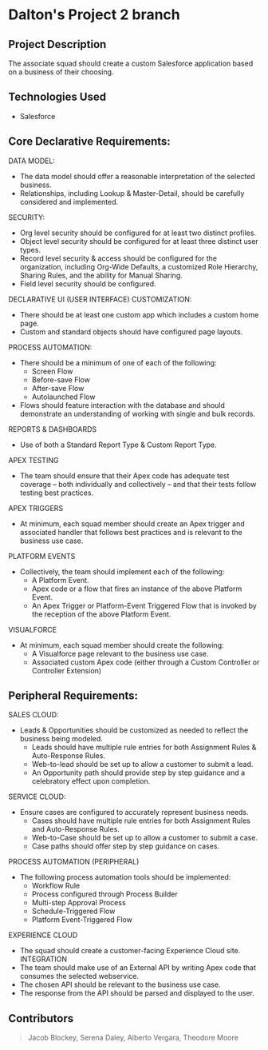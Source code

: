 # Dalton's Project 2 branch

## Project Description

The associate squad should create a custom Salesforce application based on a 
business of their choosing.

## Technologies Used

* Salesforce

## Core Declarative Requirements:
DATA MODEL:
* The data model should offer a reasonable interpretation of the selected 
business. 
* Relationships, including Lookup & Master-Detail, should be carefully considered 
and implemented.

SECURITY:
* Org level security should be configured for at least two distinct profiles.
* Object level security should be configured for at least three distinct user types.
* Record level security & access should be configured for the organization, 
including Org-Wide Defaults, a customized Role Hierarchy, Sharing Rules, and the 
ability for Manual Sharing.
* Field level security should be configured.

DECLARATIVE UI (USER INTERFACE) CUSTOMIZATION:
* There should be at least one custom app which includes a custom home page.
* Custom and standard objects should have configured page layouts.

PROCESS AUTOMATION:
* There should be a minimum of one of each of the following:
  * Screen Flow
  * Before-save Flow
  * After-save Flow
  * Autolaunched Flow
* Flows should feature interaction with the database and should demonstrate an 
understanding of working with single and bulk records.

REPORTS & DASHBOARDS
* Use of both a Standard Report Type & Custom Report Type.

APEX TESTING
* The team should ensure that their Apex code has adequate test coverage –
both individually and collectively – and that their tests follow testing best 
practices.

APEX TRIGGERS
* At minimum, each squad member should create an Apex trigger and 
associated handler that follows best practices and is relevant to the business use 
case.

PLATFORM EVENTS
* Collectively, the team should implement each of the following:
  * A Platform Event.
  * Apex code or a flow that fires an instance of the above Platform Event.
  * An Apex Trigger or Platform-Event Triggered Flow that is invoked by the 
reception of the above Platform Event.

VISUALFORCE
* At minimum, each squad member should create the following:
  * A Visualforce page relevant to the business use case.
  * Associated custom Apex code (either through a Custom Controller or 
Controller Extension)

## Peripheral Requirements:

SALES CLOUD:
* Leads & Opportunities should be customized as needed to reflect the business 
being modeled.
  * Leads should have multiple rule entries for both Assignment Rules & Auto-Response Rules. 
  * Web-to-lead should be set up to allow a customer to submit a lead.
  * An Opportunity path should provide step by step guidance and a 
celebratory effect upon completion.

SERVICE CLOUD:
* Ensure cases are configured to accurately represent business needs.
  * Cases should have multiple rule entries for both Assignment Rules and 
Auto-Response Rules.
  * Web-to-Case should be set up to allow a customer to submit a case.
  * Case paths should offer step by step guidance on cases.

PROCESS AUTOMATION (PERIPHERAL)
* The following process automation tools should be implemented:
  * Workflow Rule
  * Process configured through Process Builder
  * Multi-step Approval Process
  * Schedule-Triggered Flow
  * Platform Event-Triggered Flow
  
EXPERIENCE CLOUD
* The squad should create a customer-facing Experience Cloud site.
INTEGRATION
* The team should make use of an External API by writing Apex code that 
consumes the selected webservice.
* The chosen API should be relevant to the business use case.
* The response from the API should be parsed and displayed to the user.

## Contributors

> Jacob Blockey,
> Serena Daley,
> Alberto Vergara,
> Theodore Moore


